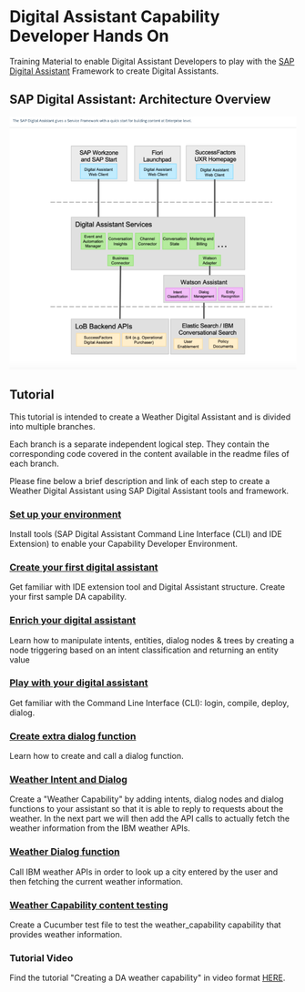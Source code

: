 # Digital Assistant Capability Developer Hands On
Training Material to enable Digital Assistant Developers to play with the [SAP Digital Assistant](https://help.sap.com/docs/joule/service-guide/what-is-joule?locale=en-US) Framework to create Digital Assistants.

## SAP Digital Assistant: Architecture Overview
![architecture_overview](assets/DA_Runtime_Overview.png)

## Tutorial

This tutorial is intended to create a Weather Digital Assistant and is divided into multiple branches.

Each branch is a separate independent logical step. They contain the corresponding code covered in the content available in the readme files of each branch.

Please fine below a brief description and link of each step to create a Weather Digital Assistant using SAP Digital Assistant tools and framework.

### [Set up your environment](https://github.tools.sap/DAS-Samples/da-mc-developers-hands-on/tree/1-Setting-up-the-environment)

Install tools (SAP Digital Assistant Command Line Interface (CLI) and IDE Extension) to enable your Capability Developer Environment.

### [Create your first digital assistant](https://github.tools.sap/DAS-Samples/da-mc-developers-hands-on/tree/2-Create-a-new-Digital-Assistant)

Get familiar with IDE extension tool and Digital Assistant structure. Create your first sample DA capability.

### [Enrich your digital assistant](https://github.tools.sap/DAS-Samples/da-mc-developers-hands-on/tree/3-Enrich-the-created-sample)

Learn how to manipulate intents, entities, dialog nodes & trees by creating a node triggering based on an intent classification and returning an entity value

### [Play with your digital assistant](https://github.tools.sap/DAS-Samples/da-mc-developers-hands-on/tree/4-Play-with-your-BOT)

Get familiar with the Command Line Interface (CLI): login, compile, deploy, dialog.

### [Create extra dialog function](https://github.tools.sap/DAS-Samples/da-mc-developers-hands-on/tree/5-Extra-Create-a-Dialog-Function)

Learn how to create and call a dialog function.

### [Weather Intent and Dialog](https://github.tools.sap/DAS-Samples/da-mc-developers-hands-on/tree/6-Weather-Intent-and-Dialog)

Create a "Weather Capability" by adding intents, dialog nodes and dialog functions to your assistant so that it is able to reply to requests about the weather. In the next part we will then add the API calls to actually fetch the weather information from the IBM weather APIs.

### [Weather Dialog function](https://github.tools.sap/DAS-Samples/da-mc-developers-hands-on/tree/7-Weather-Dialog-Functions)

Call IBM weather APIs in order to look up a city entered by the user and then fetching the current weather information.

### [Weather Capability content testing](https://github.tools.sap/DAS-Samples/da-mc-developers-hands-on/tree/8-Adding-Content-Tests)

Create a Cucumber test file to test the weather_capability capability that provides weather information.


### Tutorial Video

Find the tutorial "Creating a DA weather capability" in video format [HERE](https://sap.sharepoint.com/:v:/r/sites/102567/Shared%20Documents/2.%20Solution%20Assets/Joule/Enablement%20tutorials/SAP%20Digital%20Assistant%20-%20Adding%20a%20Weather%20Capability.mp4?csf=1&web=1&e=u0V1Wk&nav=eyJyZWZlcnJhbEluZm8iOnsicmVmZXJyYWxBcHAiOiJTdHJlYW1XZWJBcHAiLCJyZWZlcnJhbFZpZXciOiJTaGFyZURpYWxvZyIsInJlZmVycmFsQXBwUGxhdGZvcm0iOiJXZWIiLCJyZWZlcnJhbE1vZGUiOiJ2aWV3In19).
